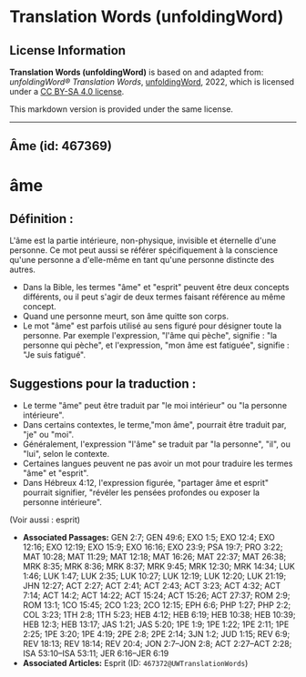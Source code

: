 # Translation Words (unfoldingWord)

## License Information

**Translation Words (unfoldingWord)** is based on and adapted from: _unfoldingWord® Translation Words_, [unfoldingWord](https://unfoldingword.org/utw), 2022, which is licensed under a [CC BY-SA 4.0 license](https://creativecommons.org/licenses/by-sa/4.0/legalcode.en).

This markdown version is provided under the same license.



--------------------------------

## Âme (id: 467369)

âme
===

Définition :
------------

L'âme est la partie intérieure, non\-physique, invisible et éternelle d'une personne. Ce mot peut aussi se référer spécifiquement à la conscience qu'une personne a d'elle\-même en tant qu'une personne distincte des autres.

* Dans la Bible, les termes "âme" et "esprit" peuvent être deux concepts différents, ou il peut s'agir de deux termes faisant référence au même concept.
* Quand une personne meurt, son âme quitte son corps.
* Le mot "âme" est parfois utilisé au sens figuré pour désigner toute la personne. Par exemple l'expression, "l'âme qui pèche", signifie : "la personne qui pèche", et l'expression, "mon âme est fatiguée", signifie : "Je suis fatigué".

Suggestions pour la traduction :
--------------------------------

* Le terme "âme" peut être traduit par "le moi intérieur" ou "la personne intérieure".
* Dans certains contextes, le terme,"mon âme", pourrait être traduit par, "je" ou "moi".
* Généralement, l'expression "l'âme" se traduit par "la personne", "il", ou "lui", selon le contexte.
* Certaines langues peuvent ne pas avoir un mot pour traduire les termes "âme" et "esprit".
* Dans Hébreux 4:12, l'expression figurée, "partager âme et esprit" pourrait signifier, "révéler les pensées profondes ou exposer la personne intérieure".

(Voir aussi : esprit)

* **Associated Passages:** GEN 2:7; GEN 49:6; EXO 1:5; EXO 12:4; EXO 12:16; EXO 12:19; EXO 15:9; EXO 16:16; EXO 23:9; PSA 19:7; PRO 3:22; MAT 10:28; MAT 11:29; MAT 12:18; MAT 16:26; MAT 22:37; MAT 26:38; MRK 8:35; MRK 8:36; MRK 8:37; MRK 9:45; MRK 12:30; MRK 14:34; LUK 1:46; LUK 1:47; LUK 2:35; LUK 10:27; LUK 12:19; LUK 12:20; LUK 21:19; JHN 12:27; ACT 2:27; ACT 2:41; ACT 2:43; ACT 3:23; ACT 4:32; ACT 7:14; ACT 14:2; ACT 14:22; ACT 15:24; ACT 15:26; ACT 27:37; ROM 2:9; ROM 13:1; 1CO 15:45; 2CO 1:23; 2CO 12:15; EPH 6:6; PHP 1:27; PHP 2:2; COL 3:23; 1TH 2:8; 1TH 5:23; HEB 4:12; HEB 6:19; HEB 10:38; HEB 10:39; HEB 12:3; HEB 13:17; JAS 1:21; JAS 5:20; 1PE 1:9; 1PE 1:22; 1PE 2:11; 1PE 2:25; 1PE 3:20; 1PE 4:19; 2PE 2:8; 2PE 2:14; 3JN 1:2; JUD 1:15; REV 6:9; REV 18:13; REV 18:14; REV 20:4; JON 2:7–JON 2:8; ACT 2:27–ACT 2:28; ISA 53:10–ISA 53:11; JER 6:16–JER 6:19
* **Associated Articles:** Esprit (ID: `467372@UWTranslationWords`)

